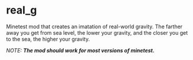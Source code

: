 # real_g

Minetest mod that creates an imatation of real-world gravity. The farther away you get from sea level, the lower your gravity, and the closer you get to the sea, the higher your gravity.

*NOTE:* ***The mod should work for most versions of minetest.***
